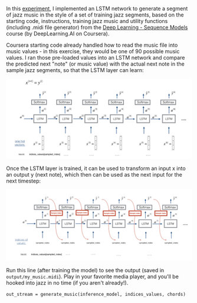In this [experiment](G_Improvise_Jazz_Music_with_LSTM_network.ipynb), I implemented an LSTM network to generate a segment of jazz music in the style of a set of training jazz segments, based on the starting code, instructions, training jazz music and utility functions (including .midi file generator) from the [Deep Learning - Sequence Models](https://www.coursera.org/learn/nlp-sequence-models) course (by DeepLearning.AI on Coursera).

Coursera starting code already handled how to read the music file into music values - in this exercise, they would be one of 90 possible music values. I ran those pre-loaded values into an LSTM network and compare the predicted next "note" (or music value) with the actual next note in the sample jazz segments, so that the LSTM layer can learn:

![music_generation.png](images%2Fmusic_generation.png)

Once the LSTM layer is trained, it can be used to transform an input x into an output y (next note), which then can be used as the next input for the next timestep:

![music_gen.png](images%2Fmusic_gen.png)

Run this line (after training the model) to see the output (saved in `output/my_music.midi`). Play in your favorite media player, and you'll be hooked into jazz in no time (if you aren't already!).
```
out_stream = generate_music(inference_model, indices_values, chords)
```